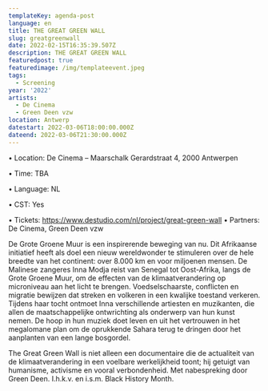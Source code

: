 ```yaml
---
templateKey: agenda-post
language: en
title: THE GREAT GREEN WALL
slug: greatgreenwall
date: 2022-02-15T16:35:39.507Z
description: THE GREAT GREEN WALL
featuredpost: true
featuredimage: /img/templateevent.jpeg
tags:
  - Screening
year: '2022'
artists:
  - De Cinema
  - Green Deen vzw
location: Antwerp
datestart: 2022-03-06T18:00:00.000Z
dateend: 2022-03-06T21:30:00.000Z
---
```

•	Location: De Cinema – Maarschalk Gerardstraat 4, 2000 Antwerpen

•	Time: TBA

•	Language: NL

•	CST: Yes

•	Tickets: <https://www.destudio.com/nl/project/great-green-wall>
•	Partners: De Cinema, Green Deen vzw

De Grote Groene Muur is een inspirerende beweging van nu. Dit Afrikaanse initiatief heeft als doel een nieuw wereldwonder te stimuleren over de hele breedte van het continent: over 8.000 km en voor miljoenen mensen.
De Malinese zangeres Inna Modja reist van Senegal tot Oost-Afrika, langs de Grote Groene Muur, om de effecten van de  klimaatverandering op microniveau aan het licht te brengen. Voedselschaarste, conflicten en migratie bewijzen dat streken en volkeren in een kwalijke toestand verkeren. Tijdens haar tocht ontmoet Inna verschillende artiesten en muzikanten, die allen de maatschappelijke ontwrichting als onderwerp van hun kunst nemen. De hoop in hun muziek doet leven en uit het vertrouwen in het megalomane plan om de oprukkende Sahara terug te dringen door het aanplanten van een lange bosgordel.

The Great Green Wall is niet alleen een documentaire die de actualiteit van de klimaatverandering in een voelbare werkelijkheid toont; hij getuigt van humanisme, activisme en vooral verbondenheid. Met nabespreking door Green Deen. I.h.k.v. en i.s.m. Black History Month.
